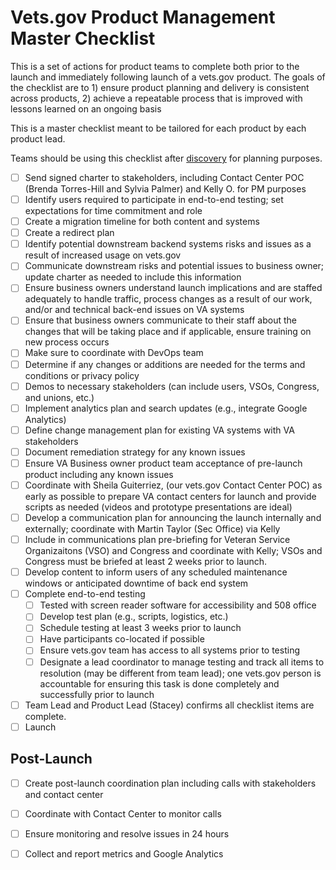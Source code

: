 # Vets.gov Product Management Master Checklist

This is a set of actions for product teams to complete both prior to the launch and immediately following launch of a vets.gov product. The goals of the checklist are to 1) ensure product planning and delivery is consistent across products, 2) achieve a repeatable process that is improved with lessons learned on an ongoing basis 

This is a master checklist meant to be tailored for each product by each product lead.  

Teams should be using this checklist after [discovery](https://github.com/department-of-veterans-affairs/va.gov-team/blob/master/platform/research/discovery-sprints/README.md) for planning purposes. 

- [ ] Send signed charter to stakeholders, including Contact Center POC (Brenda Torres-Hill and Sylvia Palmer) and Kelly O. for PM purposes
- [ ] Identify users required to participate in end-to-end testing; set expectations for time commitment and role
- [ ] Create a migration timeline for both content and systems
- [ ] Create a redirect plan 
- [ ] Identify potential downstream backend systems risks and issues as a result of increased usage on vets.gov
- [ ] Communicate downstream risks and potential issues to business owner; update charter as needed to include this information
- [ ] Ensure business owners understand launch implications and are staffed adequately to handle traffic, process changes as a result of our work, and/or and technical back-end issues on VA systems
- [ ] Ensure that business owners communicate to their staff about the changes that will be taking place and if applicable, ensure training on new process occurs
- [ ] Make sure to coordinate with DevOps team
- [ ] Determine if any changes or additions are needed for the terms and conditions or privacy policy
- [ ] Demos to necessary stakeholders (can include users, VSOs, Congress, and unions, etc.)
- [ ] Implement analytics plan and search updates (e.g., integrate Google Analytics)
- [ ] Define change management plan for existing VA systems with VA stakeholders
- [ ] Document remediation strategy for any known issues
- [ ] Ensure VA Business owner product team acceptance of pre-launch product including any known issues
- [ ] Coordinate with Sheila Guiterriez, (our vets.gov Contact Center POC) as early as possible to prepare VA contact centers for launch and provide scripts as needed (videos and prototype presentations are ideal)   
- [ ] Develop a communication plan for announcing the launch internally and externally; coordinate with Martin Taylor (Sec Office) via Kelly
- [ ] Include in communications plan pre-briefing for Veteran Service Organizaitons (VSO) and Congress and coordinate with Kelly; VSOs and Congress must be briefed at least 2 weeks prior to launch.
- [ ] Develop content to inform users of any scheduled maintenance windows or anticipated downtime of back end system
- [ ] Complete end-to-end testing
  - [ ] Tested with screen reader software for accessibility and 508 office 
  - [ ] Develop test plan (e.g., scripts, logistics, etc.)
  - [ ] Schedule testing at least 3 weeks prior to launch
  - [ ] Have participants co-located if possible
  - [ ] Ensure vets.gov team has access to all systems prior to testing
  - [ ] Designate a lead coordinator to manage testing and track all items to resolution (may be different from team lead); one vets.gov person is accountable for ensuring this task is done completely and successfully prior to launch
- [ ] Team Lead and Product Lead (Stacey) confirms all checklist items are complete.
- [ ] Launch
## Post-Launch
- [ ] Create post-launch coordination plan including calls with stakeholders and contact center 
- [ ] Coordinate with Contact Center to monitor calls 
- [ ] Ensure monitoring and resolve issues in 24 hours
- [ ] Collect and report metrics and Google Analytics

